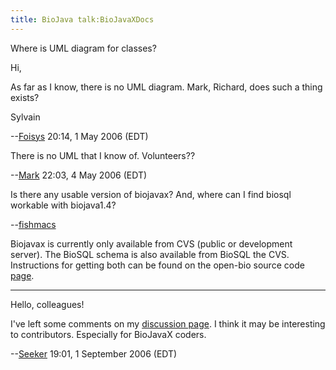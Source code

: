 ```yaml
---
title: BioJava talk:BioJavaXDocs
---
```


Where is UML diagram for classes?

Hi,

As far as I know, there is no UML diagram. Mark, Richard, does such a
thing exists?

Sylvain

--[Foisys](User:Foisys "wikilink") 20:14, 1 May 2006 (EDT)

There is no UML that I know of. Volunteers??

--[Mark](User:Mark "wikilink") 22:03, 4 May 2006 (EDT)

Is there any usable version of biojavax? And, where can I find biosql
workable with biojava1.4?

--[fishmacs](User:fishmacs "wikilink")

Biojavax is currently only available from CVS (public or development
server). The BioSQL schema is also available from BioSQL the CVS.
Instructions for getting both can be found on the open-bio source code
[page](http://www.open-bio.org/wiki/SourceCode).

------------------------------------------------------------------------

Hello, colleagues!

I've left some comments on my [discussion
page](User_talk:Seeker#I.27ve_noticed_some_misprints_in_BioJavaX_Documentation_and_in_the_source_code. "wikilink").
I think it may be interesting to contributors. Especially for BioJavaX
coders.

--[Seeker](User:Seeker "wikilink") 19:01, 1 September 2006 (EDT)
